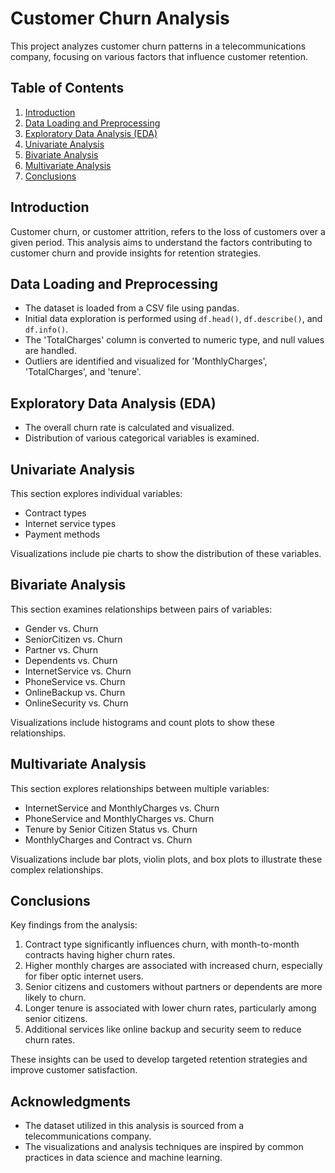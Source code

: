# Customer Churn Analysis

This project analyzes customer churn patterns in a telecommunications company, focusing on various factors that influence customer retention.

## Table of Contents
1. [Introduction](#introduction)
2. [Data Loading and Preprocessing](#data-loading-and-preprocessing)
3. [Exploratory Data Analysis (EDA)](#exploratory-data-analysis-eda)
4. [Univariate Analysis](#univariate-analysis)
5. [Bivariate Analysis](#bivariate-analysis)
6. [Multivariate Analysis](#multivariate-analysis)
7. [Conclusions](#conclusions)

## Introduction

Customer churn, or customer attrition, refers to the loss of customers over a given period. This analysis aims to understand the factors contributing to customer churn and provide insights for retention strategies.

## Data Loading and Preprocessing

- The dataset is loaded from a CSV file using pandas.
- Initial data exploration is performed using `df.head()`, `df.describe()`, and `df.info()`.
- The 'TotalCharges' column is converted to numeric type, and null values are handled.
- Outliers are identified and visualized for 'MonthlyCharges', 'TotalCharges', and 'tenure'.

## Exploratory Data Analysis (EDA)

- The overall churn rate is calculated and visualized.
- Distribution of various categorical variables is examined.

## Univariate Analysis

This section explores individual variables:
- Contract types
- Internet service types
- Payment methods

Visualizations include pie charts to show the distribution of these variables.

## Bivariate Analysis

This section examines relationships between pairs of variables:
- Gender vs. Churn
- SeniorCitizen vs. Churn
- Partner vs. Churn
- Dependents vs. Churn
- InternetService vs. Churn
- PhoneService vs. Churn
- OnlineBackup vs. Churn
- OnlineSecurity vs. Churn

Visualizations include histograms and count plots to show these relationships.

## Multivariate Analysis

This section explores relationships between multiple variables:
- InternetService and MonthlyCharges vs. Churn
- PhoneService and MonthlyCharges vs. Churn
- Tenure by Senior Citizen Status vs. Churn
- MonthlyCharges and Contract vs. Churn

Visualizations include bar plots, violin plots, and box plots to illustrate these complex relationships.

## Conclusions

Key findings from the analysis:
1. Contract type significantly influences churn, with month-to-month contracts having higher churn rates.
2. Higher monthly charges are associated with increased churn, especially for fiber optic internet users.
3. Senior citizens and customers without partners or dependents are more likely to churn.
4. Longer tenure is associated with lower churn rates, particularly among senior citizens.
5. Additional services like online backup and security seem to reduce churn rates.

These insights can be used to develop targeted retention strategies and improve customer satisfaction.

## Acknowledgments

- The dataset utilized in this analysis is sourced from a telecommunications company.
- The visualizations and analysis techniques are inspired by common practices in data science and machine learning.
